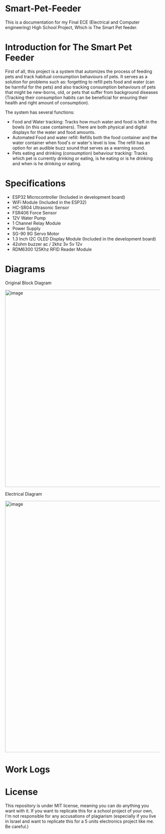 # Smart-Pet-Feeder
This is a documentation for my Final ECE (Electrical and Computer engineering) High School Project, Which is The Smart Pet feeder.

# Introduction for The Smart Pet Feeder
First of all, this project is a system that automizes the process of feeding pets and track habitual consumption behaviours of pets. 
It serves as a solution for problems such as: forgetting to refill pets food and water (can be harmful for the pets) and also tracking consumption behaviours of pets that might be new-borns, old, or pets that suffer from background diseases (Tracking their consumption habits can be beneficial for ensuring their health and right amount of consumption).

The system has several functions:
- Food and Water tracking: Tracks how much water and food is left in the bowls (in this case containers). There are both physical and digital displays for the water and food amounts.
- Automated Food and water refill: Refills both the food container and the water container when food's or water's level is low. The refill has an option for an audible buzz sound that serves as a warning sound.
- Pets eating and drinking (consumption) behaviour tracking: Tracks which pet is currently drinking or eating, is he eating or is he drinking and when is he drinking or eating.

# Specifications 
* ESP32 Microcontroller (Included in development board)
* WiFi Module (Included in the ESP32)
* HC-SR04 Ultrasonic Sensor
* FSR406 Force Sensor
* 12V Water Pump
* 1 Channel Relay Module
* Power Supply
* SG-90 9G Servo Motor
* 1.3 Inch I2C OLED Display Module (Included in the development board)
* 42ohm buzzer ac / 2khz 3v 5v 12v
* RDM6300 125Khz RFID Reader Module

# Diagrams
Original Block Diagram

<img width="874" height="642" alt="image" src="https://github.com/user-attachments/assets/b5cf1a11-3898-4165-873b-d2fb25d35404" />

Electrical Diagram

<img width="1164" height="818" alt="image" src="https://github.com/user-attachments/assets/19095e8e-b652-425d-b6f5-493660c37ec8" />

# Work Logs

# License
This repository is under MIT license, meaning you can do anything you want with it. If you want to replicate this for a school project of your own, I'm not responsible for any accusations of plagiarism (especially if you live in Israel and want to replicate this for a 5 units electronics project like me. Be careful.)


